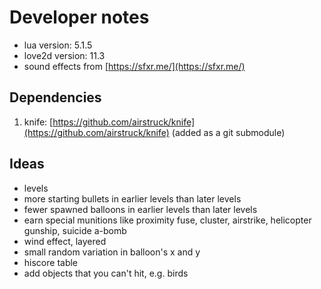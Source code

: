 # Developer notes

- lua version: 5.1.5
- love2d version: 11.3
- sound effects from [https://sfxr.me/](https://sfxr.me/)

## Dependencies

1. knife: [https://github.com/airstruck/knife](https://github.com/airstruck/knife) (added as a git submodule)

## Ideas

- levels
- more starting bullets in earlier levels than later levels
- fewer spawned balloons in earlier levels than later levels
- earn special munitions like proximity fuse, cluster, airstrike, helicopter gunship, suicide a-bomb
- wind effect, layered
- small random variation in balloon's x and y
- hiscore table
- add objects that you can't hit, e.g. birds
